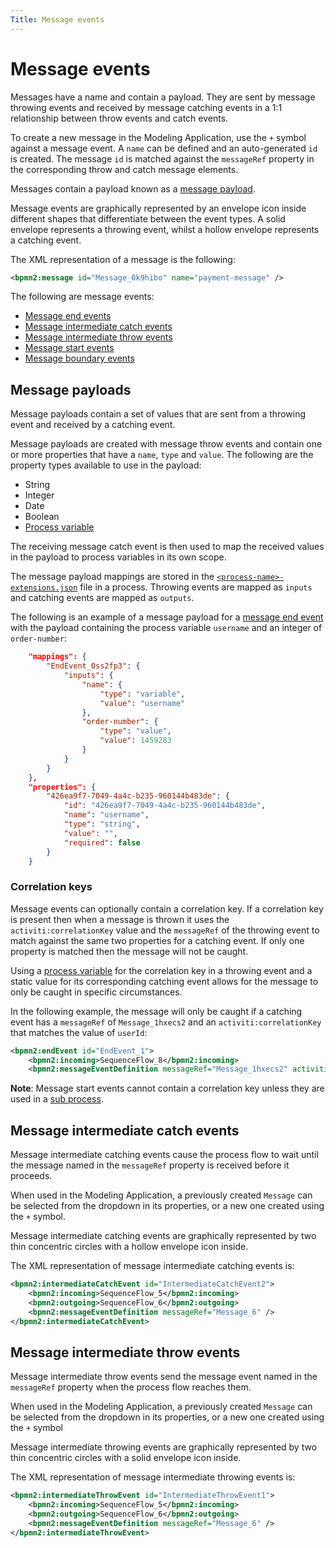 ```yaml
---
Title: Message events
---
```


# Message events
Messages have a name and contain a payload. They are sent by message throwing events and received by message catching events in a 1:1 relationship between throw events and catch events.  

To create a new message in the Modeling Application, use the `+` symbol against a message event. A `name` can be defined and an auto-generated `id` is created. The message `id` is matched against the `messageRef` property in the corresponding throw and catch message elements.

Messages contain a payload known as a [message payload](#message-payloads).

Message events are graphically represented by an envelope icon inside different shapes that differentiate between the event types. A solid envelope represents a throwing event, whilst a hollow envelope represents a catching event.

The XML representation of a message is the following:

```xml
<bpmn2:message id="Message_0k9hibo" name="payment-message" />
```

The following are message events:

* [Message end events](../bpmn/end.md#message-end-events)
* [Message intermediate catch events](#message-intermediate-catch-events)
* [Message intermediate throw events](#message-intermediate-throw-events)
* [Message start events](../bpmn/start.md#message-start-events)
* [Message boundary events](../bpmn/boundary.md#message-boundary-events)

## Message payloads
Message payloads contain a set of values that are sent from a throwing event and received by a catching event. 

Message payloads are created with message throw events and contain one or more properties that have a `name`, `type` and `value`. The following are the property types available to use in the payload: 

* String
* Integer
* Date
* Boolean
* [Process variable](../README.md#process-variables)

The receiving message catch event is then used to map the received values in the payload to process variables in its own scope. 

The message payload mappings are stored in the [`<process-name>-extensions.json`](../../projects.md#files) file in a process. Throwing events are mapped as `inputs` and catching events are mapped as `outputs`. 

The following is an example of a message payload for a [message end event](../bpmn/end.md#message-end-events) with the payload containing the process variable `username` and an integer of `order-number`:

```json
    "mappings": {
        "EndEvent_0ss2fp3": {
            "inputs": {
                "name": {
                    "type": "variable",
                    "value": "username"
                },
                "order-number": {
                    "type": "value",
                    "value": 1459283
                }
            }
        }
    },
    "properties": {
        "426ea9f7-7049-4a4c-b235-960144b483de": {
            "id": "426ea9f7-7049-4a4c-b235-960144b483de",
            "name": "username",
            "type": "string",
            "value": "",
            "required": false
        }
    }
```

### Correlation keys
Message events can optionally contain a correlation key. If a correlation key is present then when a message is thrown it uses the `activiti:correlationKey` value and the `messageRef` of the throwing event to match against the same two properties for a catching event. If only one property is matched then the message will not be caught. 

Using a [process variable](../README.md#process-variables) for the correlation key in a throwing event and a static value for its corresponding catching event allows for the message to only be caught in specific circumstances.
 
In the following example, the message will only be caught if a catching event has a `messageRef` of `Message_1hxecs2` and an `activiti:correlationKey` that matches the value of `userId`:

```xml
<bpmn2:endEvent id="EndEvent_1">
	<bpmn2:incoming>SequenceFlow_8</bpmn2:incoming>
	<bpmn2:messageEventDefinition messageRef="Message_1hxecs2" activiti:correlationKey="${userId}" />
```

**Note**: Message start events cannot contain a correlation key unless they are used in a [sub process](../bpmn/sub.md). 

## Message intermediate catch events
Message intermediate catching events cause the process flow to wait until the message named in the `messageRef` property is received before it proceeds. 

When used in the Modeling Application, a previously created `Message` can be selected from the dropdown in its properties, or a new one created using the `+` symbol.

Message intermediate catching events are graphically represented by two thin concentric circles with a hollow envelope icon inside. 

The XML representation of message intermediate catching events is:

```xml
<bpmn2:intermediateCatchEvent id="IntermediateCatchEvent2">
	<bpmn2:incoming>SequenceFlow_5</bpmn2:incoming>
	<bpmn2:outgoing>SequenceFlow_6</bpmn2:outgoing>
    <bpmn2:messageEventDefinition messageRef="Message_6" />
</bpmn2:intermediateCatchEvent>
```

## Message intermediate throw events 
Message intermediate throw events send the message event named in the `messageRef` property when the process flow reaches them. 

When used in the Modeling Application, a previously created `Message` can be selected from the dropdown in its properties, or a new one created using the `+` symbol

Message intermediate throwing events are graphically represented by two thin concentric circles with a solid envelope icon inside. 

The XML representation of message intermediate throwing events is:

```xml
<bpmn2:intermediateThrowEvent id="IntermediateThrowEvent1">
	<bpmn2:incoming>SequenceFlow_5</bpmn2:incoming>
	<bpmn2:outgoing>SequenceFlow_6</bpmn2:outgoing>
    <bpmn2:messageEventDefinition messageRef="Message_6" />
</bpmn2:intermediateThrowEvent>
```